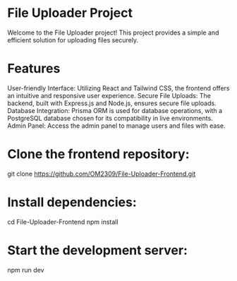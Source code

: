 # File Uploader Project

Welcome to the File Uploader project! This project provides a simple and efficient solution for uploading files securely.

# Features
User-friendly Interface: Utilizing React and Tailwind CSS, the frontend offers an intuitive and responsive user experience.
Secure File Uploads: The backend, built with Express.js and Node.js, ensures secure file uploads.
Database Integration: Prisma ORM is used for database operations, with a PostgreSQL database chosen for its compatibility in live environments.
Admin Panel: Access the admin panel to manage users and files with ease.

# Clone the frontend repository:
git clone https://github.com/OM2309/File-Uploader-Frontend.git

# Install dependencies:
cd File-Uploader-Frontend
npm install

# Start the development server:
npm run dev
